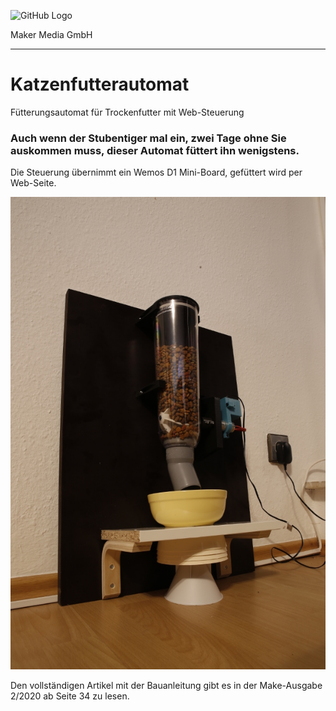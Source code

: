 ![GitHub Logo](http://www.heise.de/make/icons/make_logo.png)

Maker Media GmbH
*** 

# Katzenfutterautomat
Fütterungsautomat für Trockenfutter mit Web-Steuerung

### Auch wenn der Stubentiger mal ein, zwei Tage ohne Sie auskommen muss, dieser Automat füttert ihn wenigstens.

Die Steuerung übernimmt ein Wemos D1 Mini-Board, gefüttert wird per Web-Seite.

![Picture](https://github.com/MakeMagazinDE/Katzenfutterautomat/blob/master/Aufmacher.JPG) 

Den vollständigen Artikel mit der Bauanleitung gibt es in der Make-Ausgabe 2/2020 ab Seite 34 zu lesen. 
